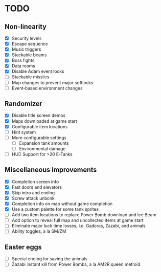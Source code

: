TODO
====

## Non-linearity
- [x] Security levels
- [x] Escape sequence
- [x] Music triggers
- [x] Stackable beams
- [x] Boss fights
- [x] Data rooms
- [x] Disable Adam event locks
- [ ] Stackable missiles
- [ ] Map changes to prevent major softlocks
- [ ] Event-based environment changes

## Randomizer
- [x] Disable title screen demos
- [x] Maps downloaded at game start
- [x] Configurable item locations
- [ ] Hint system
- [ ] More configurable settings
  * [ ] Expansion tank amounts
  * [ ] Environmental damage
- [ ] HUD Support for >20 E-Tanks

## Miscellaneous improvements
- [x] Completion screen info
- [x] Fast doors and elevators
- [x] Skip intro and ending
- [x] Screw attack unbonk
- [x] Completion info on map without game completion
- [x] Use a custom palette for some tank sprites
- [ ] Add two item locations to replace Power Bomb download and Ice Beam
- [ ] Add option to reveal full map and uncollected items at game start
- [ ] Eliminate major luck time losses, i.e. Gadoras, Zazabi, and animals
- [ ] Ability toggles, a la SM/ZM

## Easter eggs
- [ ] Special ending for saving the animals
- [ ] Zazabi instant kill from Power Bombs, a la AM2R queen metroid
